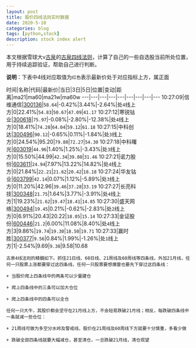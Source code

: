 ```yaml
---
layout: post
title: 股价四线法则实时数据
date: 2020-5-10
categories: blog
tags: [python,stock]
description: stock index alert
---
```



本文根据雪球大v[古泉](https://xueqiu.com/u/7148646888)的[古泉四线法则](https://xueqiu.com/7148646888/130498192)，计算了自己的一些自选股当前所处位置，用于持续追踪验证，帮助自己进行判断。

**说明**：下表中4线对应取值为`红色`表示最新价处于对应指标上方，属正面

时间|名称|代码|最新价|当日|3日|5日|位置|变动|距离|ma21|ma60|ma21w|ma60w
---|---|---|---|---|---|---|---|---
10:27:09|信维通信|[300136](https://xueqiu.com/S/SZ300136)|`58.64`|-0.42%|3.44%|-2.64%|处`4`线上方|0|22.41%|`54.83`|`50.67`|`47.09`|`41.17`
10:27:12|寒锐钴业|[300618](https://xueqiu.com/S/SZ300618)|`75.97`|-0.08%|-2.80%|-12.38%|处`4`线上方|0|18.41%|`74.28`|`64.04`|`59.12`|`61.18`
10:27:15|中科创达|[300496](https://xueqiu.com/S/SZ300496)|`90.12`|-0.65%|0.11%|-1.84%|处`3`线上方|0|24.54%|95.20|`79.80`|`72.27`|`54.30`
10:27:18|中科曙光|[603019](https://xueqiu.com/S/SH603019)|`44.96`|1.40%|1.25%|-3.43%|处`3`线上方|0|15.50%|44.99|`42.34`|`39.80`|`31.46`
10:27:21|诺力股份|[603611](https://xueqiu.com/S/SH603611)|`24.94`|7.97%|13.22%|14.82%|处`4`线上方|0|21.84%|`22.21`|`21.62`|`20.42`|`18.18`
10:27:24|华友钴业|[603799](https://xueqiu.com/S/SH603799)|`42.14`|0.07%|1.12%|-5.89%|处`3`线上方|0|11.20%|42.96|`39.46`|`37.28`|`33.19`
10:27:27|长亮科技|[300348](https://xueqiu.com/S/SZ300348)|`21.75`|1.64%|3.77%|-3.91%|处`4`线上方|1|19.23%|`21.62`|`19.47`|`18.41`|`14.85`
10:27:30|盛天网络|[300494](https://xueqiu.com/S/SZ300494)|`19.45`|0.21%|-0.62%|-2.83%|处`2`线上方|0|6.91%|20.43|20.22|`18.05`|`15.14`
10:27:33|金证股份|[600446](https://xueqiu.com/S/SH600446)|`21.2`|6.00%|11.08%|8.40%|处`4`线上方|3|9.86%|`19.74`|`19.30`|`18.50`|`19.71`
10:27:33|赢时胜|[300377](https://xueqiu.com/S/SZ300377)|`9.56`|0.84%|1.99%|-1.26%|处`1`线上方|1|-2.54%|9.69|`9.38`|9.58|10.68

```
古泉4线法则的精髓如下。抓住21日线、60日线、21周线及60周线等四条线，外加21月线，任何一只股票上涨都要穿过这四条线，任何一只股票要想爆雷也要先下穿过这四条线：

+ 当股价爬上四条线中的两条可以少量建仓

+ 爬上四条线中的三条可以加大仓位

+ 爬上四条线中的四条可以全仓

任何一只大牛，其股价都会坚守在21月线上方，不会轻易跌破21月线；相反，每跌破四条线中一条就减一些仓位：

+ 21周线可做为多空分水岭及警戒线，股价在21周线及60周线下方就要十分慎重，多看少做

+ 跌破全部四条线就要大幅减仓，甚至清仓，一旦跌破21月线，清仓观望
```